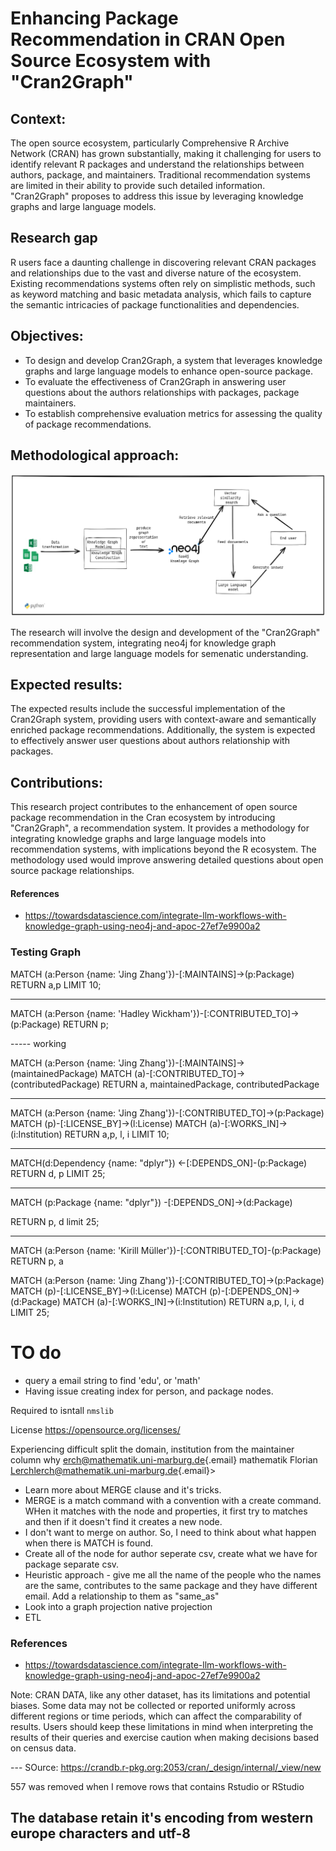 # Enhancing Package Recommendation in CRAN Open Source Ecosystem with "Cran2Graph"

## Context:

The open source ecosystem, particularly Comprehensive R Archive Network (CRAN) has grown substantially, making it challenging for users to identify relevant R packages and understand the relationships between authors, package, and maintainers. Traditional recommendation systems are limited in their ability to provide such detailed information. "Cran2Graph" proposes to address this issue by leveraging knowledge graphs and large language models.

## Research gap

R users face a daunting challenge in discovering relevant CRAN packages and relationships due to the vast and diverse nature of the ecosystem. Existing recommendations systems often rely on simplistic methods, such as keyword matching and basic metadata analysis, which fails to capture the semantic intricacies of package functionalities and dependencies.

## Objectives:

- To design and develop Cran2Graph, a system that leverages knowledge graphs and large language models to enhance open-source package. 
- To evaluate the effectiveness of Cran2Graph in answering user questions about the authors relationships with packages, package maintainers. 
- To establish comprehensive evaluation metrics for assessing the quality of package recommendations.

## Methodological approach:

![Methodology](./img/methodology_cran.png)

The research will involve the design and development of the "Cran2Graph" recommendation system, integrating neo4j for knowledge graph representation and large language models for semenatic understanding.

## Expected results:

The expected results include the successful implementation of the Cran2Graph system, providing users with context-aware and semantically enriched package recommendations. Additionally, the system is expected to effectively answer user questions about authors relationship with packages.

## Contributions:

This research project contributes to the enhancement of open source package recommendation in the Cran ecosystem by introducing "Cran2Graph", a recommendation system. It provides a methodology for integrating knowledge graphs and large language models into recommendation systems, with implications beyond the R ecosystem. The methodology used would improve answering detailed questions about open source package relationships.

#### References
- https://towardsdatascience.com/integrate-llm-workflows-with-knowledge-graph-using-neo4j-and-apoc-27ef7e9900a2


### Testing Graph

MATCH (a:Person {name: 'Jing Zhang'})-[:MAINTAINS]->(p:Package)
RETURN a,p
LIMIT 10;

----

MATCH (a:Person {name: 'Hadley Wickham'})-[:CONTRIBUTED_TO]->(p:Package)
RETURN p;


----- working

MATCH (a:Person {name: 'Jing Zhang'})-[:MAINTAINS]->(maintainedPackage)
MATCH (a)-[:CONTRIBUTED_TO]->(contributedPackage)
RETURN a, maintainedPackage, contributedPackage


-----
MATCH (a:Person {name: 'Jing Zhang'})-[:CONTRIBUTED_TO]->(p:Package)
MATCH (p)-[:LICENSE_BY]->(l:License)
MATCH (a)-[:WORKS_IN]->(i:Institution)
RETURN a,p, l, i
LIMIT 10;

-----
MATCH(d:Dependency {name: "dplyr"}) <-[:DEPENDS_ON]-(p:Package)
RETURN d, p 
LIMIT 25;

-----
MATCH (p:Package {name: "dplyr"}) -[:DEPENDS_ON]->(d:Package)

RETURN p, d
limit 25;

---

MATCH (a:Person {name: 'Kirill Müller'})-[:CONTRIBUTED_TO]-(p:Package)
RETURN p, a

MATCH (a:Person {name: 'Jing Zhang'})-[:CONTRIBUTED_TO]->(p:Package)
MATCH (p)-[:LICENSE_BY]->(l:License)
MATCH (p)-[:DEPENDS_ON]->(d:Package)
MATCH (a)-[:WORKS_IN]->(i:Institution)
RETURN a,p, l, i, d
LIMIT 25;



# TO do

- query a email string to find 'edu', or 'math'
- Having issue creating index for person, and package nodes.

Required to isntall `nmslib`

License <https://opensource.org/licenses/>

Experiencing difficult split the domain, institution from the maintainer column why [erch\@mathematik.uni-marburg.de](mailto:erch@mathematik.uni-marburg.de){.email} mathematik Florian [Lerchlerch\@mathematik.uni-marburg.de](mailto:Lerchlerch@mathematik.uni-marburg.de){.email}\>



- Learn more about MERGE clause and it's tricks.
- MERGE is a match command with  a convention with a create command. WHen it matches with the node and properties, it first try to matches and then if it doesn't find it creates a new node. 
- I don't want to merge on author. So, I need to think about what happen when there is MATCH is found. 
- Create all of the node for author seperate csv, create what we have for package separate csv. 
- Heuristic approach -  give me all the name of the people who the names are the same, contributes to the same package and they have different email. Add a relationship to them as "same_as" 
- Look into a graph projection native projection 
- ETL 


### References
- https://towardsdatascience.com/integrate-llm-workflows-with-knowledge-graph-using-neo4j-and-apoc-27ef7e9900a2


Note: CRAN DATA, like any other dataset, has its limitations and potential biases. Some data may not be collected or reported uniformly across different regions or time periods, which can affect the comparability of results. Users should keep these limitations in mind when interpreting the results of their queries and exercise caution when making decisions based on census data.


--- SOurce: https://crandb.r-pkg.org:2053/cran/_design/internal/_view/new 


557 was removed when I remove rows that contains Rstudio or RStudio


## The database retain it's encoding from western europe characters and utf-8